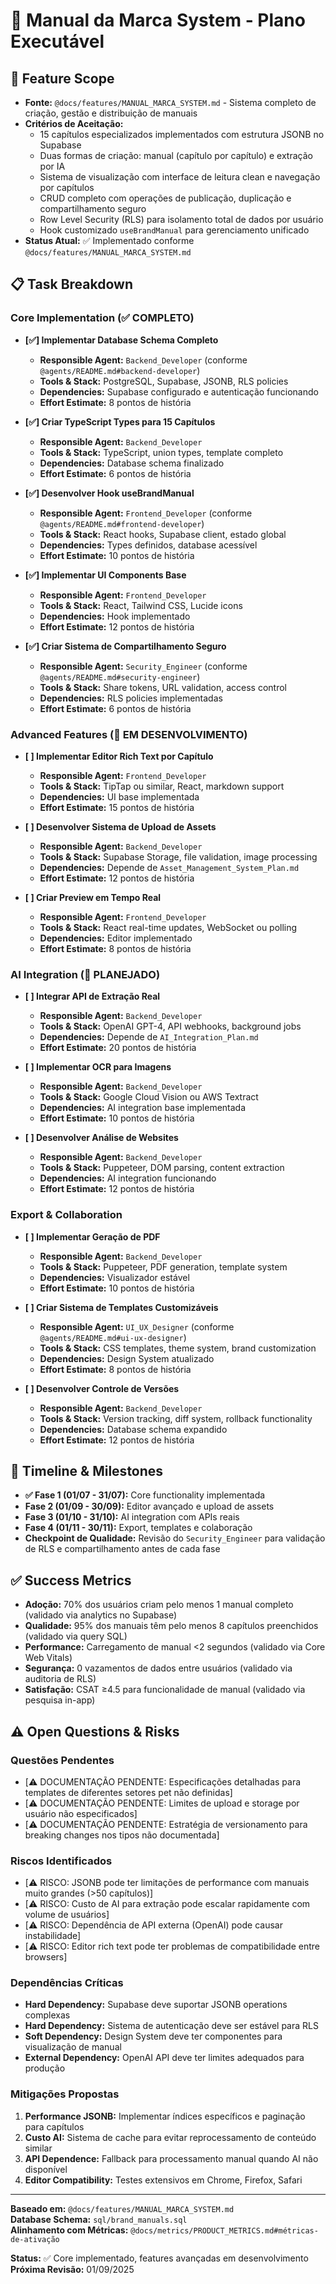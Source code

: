 # 📖 Manual da Marca System - Plano Executável

## 🎯 Feature Scope  
- **Fonte:** `@docs/features/MANUAL_MARCA_SYSTEM.md` - Sistema completo de criação, gestão e distribuição de manuais
- **Critérios de Aceitação:**  
  - 15 capítulos especializados implementados com estrutura JSONB no Supabase
  - Duas formas de criação: manual (capítulo por capítulo) e extração por IA
  - Sistema de visualização com interface de leitura clean e navegação por capítulos
  - CRUD completo com operações de publicação, duplicação e compartilhamento seguro
  - Row Level Security (RLS) para isolamento total de dados por usuário
  - Hook customizado `useBrandManual` para gerenciamento unificado
- **Status Atual:** ✅ Implementado conforme `@docs/features/MANUAL_MARCA_SYSTEM.md`

## 📋 Task Breakdown  

### Core Implementation (✅ COMPLETO)
- **[✅] Implementar Database Schema Completo**  
  - **Responsible Agent:** `Backend_Developer` (conforme `@agents/README.md#backend-developer`)  
  - **Tools & Stack:** PostgreSQL, Supabase, JSONB, RLS policies  
  - **Dependencies:** Supabase configurado e autenticação funcionando  
  - **Effort Estimate:** 8 pontos de história  

- **[✅] Criar TypeScript Types para 15 Capítulos**  
  - **Responsible Agent:** `Backend_Developer`  
  - **Tools & Stack:** TypeScript, union types, template completo  
  - **Dependencies:** Database schema finalizado  
  - **Effort Estimate:** 6 pontos de história  

- **[✅] Desenvolver Hook useBrandManual**  
  - **Responsible Agent:** `Frontend_Developer` (conforme `@agents/README.md#frontend-developer`)  
  - **Tools & Stack:** React hooks, Supabase client, estado global  
  - **Dependencies:** Types definidos, database acessível  
  - **Effort Estimate:** 10 pontos de história  

- **[✅] Implementar UI Components Base**  
  - **Responsible Agent:** `Frontend_Developer`  
  - **Tools & Stack:** React, Tailwind CSS, Lucide icons  
  - **Dependencies:** Hook implementado  
  - **Effort Estimate:** 12 pontos de história  

- **[✅] Criar Sistema de Compartilhamento Seguro**  
  - **Responsible Agent:** `Security_Engineer` (conforme `@agents/README.md#security-engineer`)  
  - **Tools & Stack:** Share tokens, URL validation, access control  
  - **Dependencies:** RLS policies implementadas  
  - **Effort Estimate:** 6 pontos de história  

### Advanced Features (🔄 EM DESENVOLVIMENTO)
- **[ ] Implementar Editor Rich Text por Capítulo**  
  - **Responsible Agent:** `Frontend_Developer`  
  - **Tools & Stack:** TipTap ou similar, React, markdown support  
  - **Dependencies:** UI base implementada  
  - **Effort Estimate:** 15 pontos de história  

- **[ ] Desenvolver Sistema de Upload de Assets**  
  - **Responsible Agent:** `Backend_Developer`  
  - **Tools & Stack:** Supabase Storage, file validation, image processing  
  - **Dependencies:** Depende de `Asset_Management_System_Plan.md`  
  - **Effort Estimate:** 12 pontos de história  

- **[ ] Criar Preview em Tempo Real**  
  - **Responsible Agent:** `Frontend_Developer`  
  - **Tools & Stack:** React real-time updates, WebSocket ou polling  
  - **Dependencies:** Editor implementado  
  - **Effort Estimate:** 8 pontos de história  

### AI Integration (📝 PLANEJADO)
- **[ ] Integrar API de Extração Real**  
  - **Responsible Agent:** `Backend_Developer`  
  - **Tools & Stack:** OpenAI GPT-4, API webhooks, background jobs  
  - **Dependencies:** Depende de `AI_Integration_Plan.md`  
  - **Effort Estimate:** 20 pontos de história  

- **[ ] Implementar OCR para Imagens**  
  - **Responsible Agent:** `Backend_Developer`  
  - **Tools & Stack:** Google Cloud Vision ou AWS Textract  
  - **Dependencies:** AI integration base implementada  
  - **Effort Estimate:** 10 pontos de história  

- **[ ] Desenvolver Análise de Websites**  
  - **Responsible Agent:** `Backend_Developer`  
  - **Tools & Stack:** Puppeteer, DOM parsing, content extraction  
  - **Dependencies:** AI integration funcionando  
  - **Effort Estimate:** 12 pontos de história  

### Export & Collaboration
- **[ ] Implementar Geração de PDF**  
  - **Responsible Agent:** `Backend_Developer`  
  - **Tools & Stack:** Puppeteer, PDF generation, template system  
  - **Dependencies:** Visualizador estável  
  - **Effort Estimate:** 10 pontos de história  

- **[ ] Criar Sistema de Templates Customizáveis**  
  - **Responsible Agent:** `UI_UX_Designer` (conforme `@agents/README.md#ui-ux-designer`)  
  - **Tools & Stack:** CSS templates, theme system, brand customization  
  - **Dependencies:** Design System atualizado  
  - **Effort Estimate:** 8 pontos de história  

- **[ ] Desenvolver Controle de Versões**  
  - **Responsible Agent:** `Backend_Developer`  
  - **Tools & Stack:** Version tracking, diff system, rollback functionality  
  - **Dependencies:** Database schema expandido  
  - **Effort Estimate:** 12 pontos de história  

## 📅 Timeline & Milestones  
- **✅ Fase 1 (01/07 - 31/07):** Core functionality implementada
- **Fase 2 (01/09 - 30/09):** Editor avançado e upload de assets  
- **Fase 3 (01/10 - 31/10):** AI integration com APIs reais  
- **Fase 4 (01/11 - 30/11):** Export, templates e colaboração  
- **Checkpoint de Qualidade:** Revisão do `Security_Engineer` para validação de RLS e compartilhamento antes de cada fase

## ✅ Success Metrics  
- **Adoção:** 70% dos usuários criam pelo menos 1 manual completo (validado via analytics no Supabase)
- **Qualidade:** 95% dos manuais têm pelo menos 8 capítulos preenchidos (validado via query SQL)
- **Performance:** Carregamento de manual <2 segundos (validado via Core Web Vitals)
- **Segurança:** 0 vazamentos de dados entre usuários (validado via auditoria de RLS)
- **Satisfação:** CSAT ≥4.5 para funcionalidade de manual (validado via pesquisa in-app)

## ⚠️ Open Questions & Risks  

### Questões Pendentes
- [⚠️ DOCUMENTAÇÃO PENDENTE: Especificações detalhadas para templates de diferentes setores pet não definidas]
- [⚠️ DOCUMENTAÇÃO PENDENTE: Limites de upload e storage por usuário não especificados]
- [⚠️ DOCUMENTAÇÃO PENDENTE: Estratégia de versionamento para breaking changes nos tipos não documentada]

### Riscos Identificados
- [⚠️ RISCO: JSONB pode ter limitações de performance com manuais muito grandes (>50 capítulos)]
- [⚠️ RISCO: Custo de AI para extração pode escalar rapidamente com volume de usuários]
- [⚠️ RISCO: Dependência de API externa (OpenAI) pode causar instabilidade]
- [⚠️ RISCO: Editor rich text pode ter problemas de compatibilidade entre browsers]

### Dependências Críticas
- **Hard Dependency:** Supabase deve suportar JSONB operations complexas
- **Hard Dependency:** Sistema de autenticação deve ser estável para RLS
- **Soft Dependency:** Design System deve ter componentes para visualização de manual
- **External Dependency:** OpenAI API deve ter limites adequados para produção

### Mitigações Propostas
1. **Performance JSONB:** Implementar índices específicos e paginação para capítulos
2. **Custo AI:** Sistema de cache para evitar reprocessamento de conteúdo similar
3. **API Dependence:** Fallback para processamento manual quando AI não disponível
4. **Editor Compatibility:** Testes extensivos em Chrome, Firefox, Safari

---

**Baseado em:** `@docs/features/MANUAL_MARCA_SYSTEM.md`  
**Database Schema:** `sql/brand_manuals.sql`  
**Alinhamento com Métricas:** `@docs/metrics/PRODUCT_METRICS.md#métricas-de-ativação`  

**Status:** ✅ Core implementado, features avançadas em desenvolvimento  
**Próxima Revisão:** 01/09/2025
